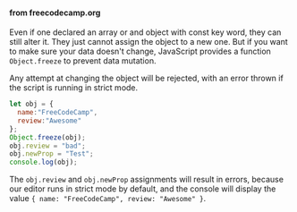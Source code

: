 #### from freecodecamp.org
Even if one declared an array or and object with const key word, they can still alter it. They just cannot assign the object to a new one. 
But if you want to make sure your data doesn't change, JavaScript provides a function `Object.freeze` to prevent data mutation. 

Any attempt at changing the object will be rejected, with an error thrown if the script is running in strict mode.
```js
let obj = {
  name:"FreeCodeCamp",
  review:"Awesome"
};
Object.freeze(obj);
obj.review = "bad";
obj.newProp = "Test";
console.log(obj); 
```
The `obj.review` and `obj.newProp` assignments will result in errors, because our editor runs in strict mode by default, and the console will display the value `{ name: "FreeCodeCamp", review: "Awesome" }`.